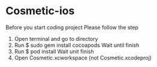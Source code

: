 # Cosmetic-ios
Before you start coding project Please follow the step
1. Open terminal and go to directory
2. Run $ sudo gem install cocoapods Wait until finish
3. Run $ pod install Wait unit finish
4. Open Cosmetic.xcworkspace (not Cosmetic.xcodeproj)
